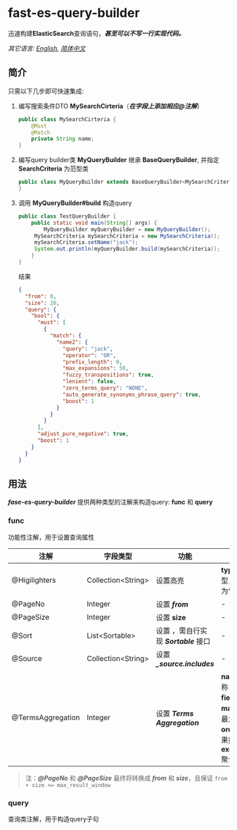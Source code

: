# fast-es-query-builder

迅速构建**ElasticSearch**查询语句，***甚至可以不写一行实现代码。***

*其它语言: [English](README.md), [简体中文](README.zh-cn.md)*

## 简介

只需以下几步即可快速集成:

1. 编写搜索条件DTO **MySearchCirteria**（***在字段上添加相应@注解***）

   ```java
   public class MySearchCirteria {
       @Must
       @Match
       private String name;
   }
   ```

2. 编写query builder类 **MyQueryBuilder** 继承 **BaseQueryBuilder**, 并指定 **SearchCriteria** 为范型类

   ```java
   public class MyQueryBuilder extends BaseQueryBuilder<MySearchCriteria> {
   }
   ```

3. 调用 **MyQueryBuilder#build** 构造query

   ```java
   public class TestQueryBuilder {
       public static void main(String[] args) {
           MyQueryBuilder myQueryBuilder = new MyQueryBuilder();
   		MySearchCriteria mySearchCriteria = new MySearchCriteria();
   		mySearchCriteria.setName("jack");
   		System.out.println(myQueryBuilder.build(mySearchCriteria));
       }
   }
   ```

   结果

   ```json
   {
     "from": 0,
     "size": 20,
     "query": {
       "bool": {
         "must": [
           {
             "match": {
               "name2": {
                 "query": "jack",
                 "operator": "OR",
                 "prefix_length": 0,
                 "max_expansions": 50,
                 "fuzzy_transpositions": true,
                 "lenient": false,
                 "zero_terms_query": "NONE",
                 "auto_generate_synonyms_phrase_query": true,
                 "boost": 1
               }
             }
           }
         ],
         "adjust_pure_negative": true,
         "boost": 1
       }
     }
   }
   ```

## 用法

***fase-es-query-builder*** 提供两种类型的注解来构造query: **func** 和 **query**

### func

功能性注解，用于设置查询属性

| 注解              | 字段类型            | 功能                                  | 参数                                                         |
| ----------------- | ------------------- | ------------------------------------- | ------------------------------------------------------------ |
| @Higilighters     | Collection\<String> | 设置高亮                              | **type**: 高亮类型，默认为"fvh"                              |
| @PageNo           | Integer             | 设置  ***from***                      | -                                                            |
| @PageSize         | Integer             | 设置 **size**                         | -                                                            |
| @Sort             | List\<Sortable>     | 设置 ，需自行实现 ***Sortable*** 接口 | -                                                            |
| @Source           | Collection\<String> | 设置 ***_source.includes***           | -                                                            |
| @TermsAggregation | Integer             | 设置 ***Terms Aggregation***          | **name**: 聚合名称<br />**field**: 聚合字段<br />**maxSize**: 聚合最大结果集<br />**order**: 聚合结果排序方式<br />**executionHint**: 聚合机制 |

> 注：***@PageNo*** 和 ***@PageSize*** 最终将转换成 ***from*** 和 ***size***，且保证 `from + size <= max_result_window`

### query

查询类注解，用于构造query子句
